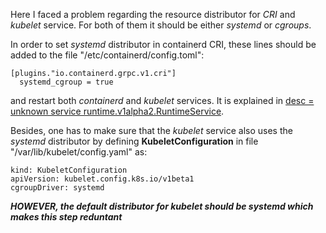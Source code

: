 Here I faced a problem regarding the resource distributor for *CRI* and *kubelet* service.
For both of them it should be either *systemd* or *cgroups*.

In order to set *systemd* distributor in containerd CRI, these lines should be added to the file "/etc/containerd/config.toml":
````
[plugins."io.containerd.grpc.v1.cri"]
  systemd_cgroup = true
````

and restart both *containerd* and *kubelet* services.
It is explained in [desc = unknown service runtime.v1alpha2.RuntimeService](https://serverfault.com/questions/1074008/containerd-1-4-9-unimplemented-desc-unknown-service-runtime-v1alpha2-runtimese).

Besides, one has to make sure that the *kubelet* service also uses the *systemd* distributor by defining **KubeletConfiguration** in file "/var/lib/kubelet/config.yaml" as:
````
kind: KubeletConfiguration
apiVersion: kubelet.config.k8s.io/v1beta1
cgroupDriver: systemd
````

***HOWEVER, the default distributor for kubelet should be systemd which makes this step reduntant***